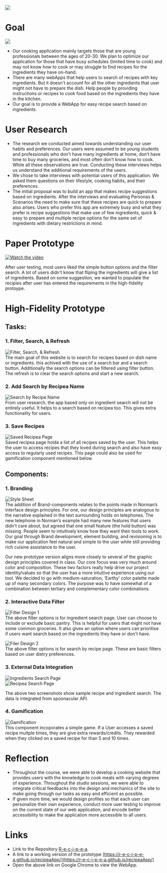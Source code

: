 ![](img/RecipeaLogo.png)
# Goal
![](img/Emo.png)
- Our cooking application mainly targets those that are young professionals between the ages of 20-30. We plan to optimize our application for those that have busy schedules (limited time to cook) and may not know how to cook or may struggle to find recipes for the ingredients they have on-hand.
- There are many webApps that help users to search of recipes with key ingredients. But it doesn't account for all the other ingredients that user might not have to prepare the dish. Help people by providing instructions or recipes to cook food based on the ingredients they have in the kitchen. 
- Our goal is to provide a WebApp for easy recipe search based on ingredients.
# User Research 
- The research we conducted aimed towards understanding our user habits and preferences. Our users were assumed to be young students and professionals who don’t have many ingredients at home, don’t have time to buy many groceries, and most often don’t know how to cook. While all these observations are true. Conducting these interviews helps us understand the additional requirements of the users. 
- We chose to take interviews with potential users of this application. We asked them questions on their lifestyle, cooking habits, and their preferences.
- The initial proposal was to build an app that makes recipe suggestions based on ingredients. After the interviews and evaluating Personas & Scenarios the need to make sure that these recipes are quick to prepare also arises. Users who prefer this app are extremely busy and what they prefer is recipe suggestions that make use of few ingredients, quick & easy to prepare and multiple recipe options for the same set of ingredients with dietary restrictions in mind.

# Paper Prototype
[![Watch the video](https://img.youtube.com/vi/VYnCdbO_wmQ/hqdefault.jpg)](https://youtu.be/VYnCdbO_wmQ)  

After user testing, most users liked the simple button options and the filter search. A lot of users didn't know that fliping the ingredients will give a list of ingredients. Based on some suggestion, we wanted to populate the recipies after user has entered the requirements in the high-fidelity protoype.

# High-Fidelity Prototype  
## Tasks:

### 1. Filter, Search, & Refresh 
![Filter, Search, & Refresh](img/SearchBar.png)  
The main goal of this website is to search for recipes based on dish name or ingredients. this achived with the use of a search bar and a search button. Additionally the search options can be filtered using filter button. The refresh is to clear the search options and start a new search.  
  
### 2. Add Search by Recipea Name
![Search by Recipe Name ](img/SearchRecipe.png)  
From user research, the app based only on ingredient search will not be entirely useful. It helps to a search based on recipea too. This gives extra functionality for users.  
    
### 3. Save Recipes 
![Saved Recipea Page](img/SavedRecipe.png)  
Saved recipea page holda a list of all recipes saved by the user. This helps the user to access recipes that they loved during search and also have easy access to regularly used recipes. This page could also be used for gamification component mentioned below. 
  
## Components:

### 1. Branding  
![Style Sheet](img/Branding.png)  
The addition of Brand-components relates to the points made in Norman’s interface design principles. For one, our design principles are analogous to the narrative explained in the text surrounding holds on telephones. The new telephone in Norman’s example had many new features that users didn’t care about, but agreed that one small feature (the hold button) was missing. People seem to intuitively know how they want their tools to work. Our goal through Brand development, element building, and revisioning is to make our application feel natural and simple to the user while still providing rich cuisine assistance to the user.  

Our new prototype version aligns more closely to several of the graphic design principles covered in class. Our core focus was very much around color and composition. These two factors really help drive our project identity/values so that the user has a more intuitive experience using our tool. We decided to go with medium-saturation, ‘Earthy’ color palette made up of many secondary colors. The purpose was to have somewhat of a combination between tertiary and complementary color combinations.  
  
### 2. Interactive Data Filter
![Filter Design 1](img/Filter1.png)  
The above filter options is for ingredient search page. User can choose to include or exclude basic pantry. This is helpful for users that might not have some common groceries. It also gives an option where users can prioritise if users want search based on the ingredients they have or don't have.  
  
  
![Filer Design 2](img/Filter2.png)  
The above filter options is for search by recipe page. These are basic filters based on user dietry preferences.   
  
### 3. External Data Integration
![Ingredients Search Page](img/IngredientSearch.png)  
![Recipea Search Page](img/RecipeSearch.png)  
  
The above two screenshots show sample recipe and ingredient search. The data is integrated from spoonacular API.  
  
### 4. Gamification
![Gamification](img/Game.png)  
This component incoporates a simple game. If a User accesses a saved recipe multple times, they are give extra rewards/credits. They rewarded when they clicked on a saved recipe for than 5 and 10 times.  

# Reflection
- Throughout the course, we were able to develop a cooking website that provides users with the knowledge to cook meals with varying degrees of experience. Throughout the studio sessions, we were able to integrate critical feedbacks into the design and mechanics of the site to make going through our tasks as easy and efficient as possible.    
- If given more time, we would design profiles so that each user can personalize their own experience, conduct more user testing to improve on the current state of our web application, and encode better accessibility to make the application more accessible to all users.    

# Links
- Link to the Repository [R-e-c-i-p-e-a](https://github.com/R-e-c-i-p-e-a). 
- A link to a working version of the prototype [https://r-e-c-i-p-e-a.github.io/recipeaApp/](https://r-e-c-i-p-e-a.github.io/recipeaApp/)   
- Open the above link on Google Chrome to view the WebApp. 


